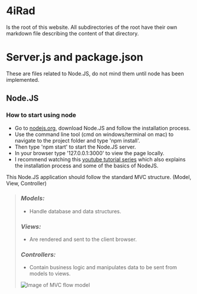 
# **4iRad**
Is the root of this website. All subdirectories of the root have their own markdown file describing the content of that directory.

# **Server.js and package.json**
These are files related to Node.JS, do not mind them until node has been implemented.

## **Node.JS**
### **How to start using node**
* Go to [nodejs.org](https://nodejs.org/en/download/), download Node.JS and follow the installation process.
* Use the command line tool (cmd on windows/terminal on mac) to navigate to the project folder and type 'npm install'.
* Then type 'npm start' to start the Node.JS server.
* In your browser type '127.0.0.1:3000' to view the page locally.
* I recommend watching this [youtube tutorial series](https://www.youtube.com/playlist?list=PL_e8WAlDEO1gkAHAs06M27-PS_gN14s7J) which also explains the installation process and some of the basics of NodeJS.

This Node.JS application should follow the standard MVC structure. (Model, View, Controller)

> ### _Models:_
> * Handle database and data structures.
> ### _Views:_
> * Are rendered and sent to the client browser.
> ### _Controllers:_
> * Contain business logic and manipulates data to be sent from models to views.
>
> ![Image of MVC flow model](https://upload.wikimedia.org/wikipedia/commons/a/a0/MVC-Process.svg)
